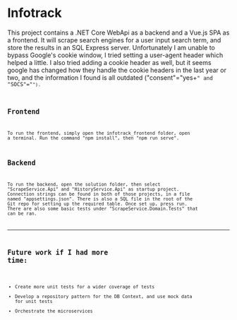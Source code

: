 # Infotrack

This project contains a .NET Core WebApi as a backend and a Vue.js SPA as a frontend. It will scrape search engines for a user input search term, and store the results in an SQL Express server. Unfortunately I am unable to bypass Google's cookie window, I tried setting a user-agent header which helped a little. I also tried adding a cookie header as well, but it seems google has changed how they handle the cookie headers in the last year or two, and the information I found is all outdated ("consent"="yes+<code>" and "SOCS"="<code>").

## Frontend

To run the frontend, simply open the infotrack_frontend folder, open a terminal. Run the command "npm install", then "npm run serve".

## Backend

To run the backend, open the solution folder, then select "ScrapeService.Api" and "HistoryService.Api" as startup project. Connection strings can be found in both of those projects, in a file named "appsettings.json". There is also a SQL file in the root of the Git repo for setting up the required table. Once set up, press run. There are also some basic tests under "ScrapeService.Domain.Tests" that can be ran.

---

## Future work if I had more time:

- Create more unit tests for a wider coverage of tests
- Develop a repository pattern for the DB Context, and use mock data for unit tests
- Orchestrate the microservices
